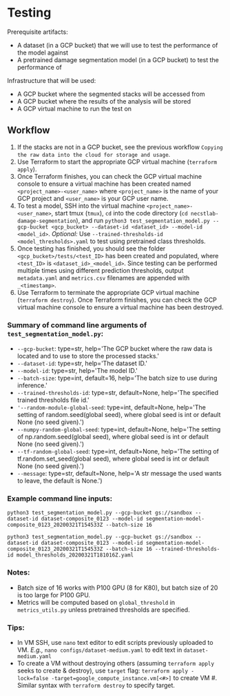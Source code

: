 # Testing

Prerequisite artifacts:
* A dataset (in a GCP bucket) that we will use to test the performance of the model against 
* A pretrained damage segmentation model (in a GCP bucket) to test the performance of

Infrastructure that will be used:
* A GCP bucket where the segmented stacks will be accessed from
* A GCP bucket where the results of the analysis will be stored
* A GCP virtual machine to run the test on

## Workflow
1. If the stacks are not in a GCP bucket, see the previous workflow `Copying the raw data into the cloud for storage and usage`.
1. Use Terraform to start the appropriate GCP virtual machine (`terraform apply`).
1. Once Terraform finishes, you can check the GCP virtual machine console to ensure a virtual machine has been created named `<project_name>-<user_name>` where `<project_name>` is the name of your GCP project and `<user_name>` is your GCP user name.
1. To test a model, SSH into the virtual machine `<project_name>-<user_name>`, start tmux (`tmux`), `cd` into the code directory (`cd necstlab-damage-segmentation`), and run `python3 test_segmentation_model.py --gcp-bucket <gcp_bucket> --dataset-id <dataset_id> --model-id <model_id>`. _Optional:_ Use `--trained-thresholds-id <model_thresholds>.yaml` to test using pretrained class thresholds.
1. Once testing has finished, you should see the folder `<gcp_bucket>/tests/<test_ID>` has been created and populated, where `<test_ID>`  is `<dataset_id>_<model_id>`. Since testing can be performed multiple times using different prediction thresholds, output `metadata.yaml` and `metrics.csv` filenames are appended with `_<timestamp>`.
1. Use Terraform to terminate the appropriate GCP virtual machine (`terraform destroy`). Once Terraform finishes, you can check the GCP virtual machine console to ensure a virtual machine has been destroyed. 

### Summary of command line arguments of `test_segmentation_model.py`:

* `--gcp-bucket`:
        type=str,
        help='The GCP bucket where the raw data is located and to use to store the processed stacks.'
* `--dataset-id`:
        type=str,
        help='The dataset ID.'
* `--model-id`:
        type=str,
        help='The model ID.'
* `--batch-size`:
        type=int,
        default=16,
        help='The batch size to use during inference.'
* `--trained-thresholds-id`:
        type=str,
        default=None,
        help='The specified trained thresholds file id.'
* `'--random-module-global-seed`:
        type=int,
        default=None,
        help='The setting of random.seed(global seed), where global seed is int or default None (no seed given).')
* `--numpy-random-global-seed`:
        type=int,
        default=None,
        help='The setting of np.random.seed(global seed), where global seed is int or default None (no seed given).')
* `--tf-random-global-seed`:
        type=int,
        default=None,
        help='The setting of tf.random.set_seed(global seed), where global seed is int or default None (no seed given).')
* `--message`:
        type=str,
        default=None,
        help='A str message the used wants to leave, the default is None.')


### Example command line inputs:

```
python3 test_segmentation_model.py --gcp-bucket gs://sandbox --dataset-id dataset-composite_0123 --model-id segmentation-model-composite_0123_20200321T154533Z --batch-size 16

python3 test_segmentation_model.py --gcp-bucket gs://sandbox --dataset-id dataset-composite_0123 --model-id segmentation-model-composite_0123_20200321T154533Z --batch-size 16 --trained-thresholds-id model_thresholds_20200321T181016Z.yaml
``` 

### Notes:

- Batch size of 16 works with P100 GPU (8 for K80), but batch size of 20 is too large for P100 GPU.
- Metrics will be computed based on `global_threshold` in `metrics_utils.py` unless pretrained thresholds are specified.

### Tips:

- In VM SSH, use `nano` text editor to edit scripts previously uploaded to VM. _E.g.,_ `nano configs/dataset-medium.yaml` to edit text in `dataset-medium.yaml`
- To create a VM without destroying others (assuming `terraform apply` seeks to create & destroy), use `target` flag: `terraform apply -lock=false -target=google_compute_instance.vm[<#>]` to create VM #. Similar syntax with `terraform destroy` to specify target. 
